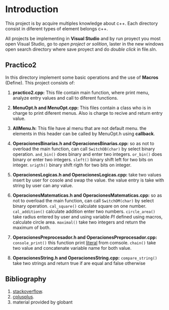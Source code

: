 # Introduction #
This project is by acquire multiples knowledge about c++.
Each directory consist in diferent types of element belongs c++.

All projects be implementing in **Visual Studio** and by run proyect you most open Visual Studio, go to *open project or solition*, laster in the new windows open search directory where save proyect and do *double click* in file.sln.

## Practico2 ##
In this directory implement some basic operations and the use of **Macros** (Define). This project consists of:

1. **practico2.cpp:** This file contain main function, where print menu, analyze entry values and call to diferent functions.

2. **MenuOpt.h and MenuOpt.cpp:** This files contain a class who is in charge to print diferent menus. Also is charge to recive and return entry value.

3. **AllMenu.h:** This file have al menu that are not default menu. the elements in this header can be called by MenuOpt.h using **callback**.

4. **OperacionesBinarias.h and OperacionesBinarias.cpp:** so as not to overload the main function, can call `SwitchOB(char)` by select binary operation. `and_bin()` does binary and enter two integers. `or_bin()` does binary or enter two integers. `sleft()` binary shift left for two bits on integer. `srigth()` binary shift rigth for two bits on integer.

5. **OperacionesLogicas.h and OperacionesLogicas.cpp:** take two values insert by user for cosole and swap the value. the value entry is take with string by user can any value.

6. **OperacionesMatematicas.h and OperacionesMatematicas.cpp:** so as not to overload the main function, can call `SwitchOM(char)` by select binary operation. `cal_square()` calculate square on one number. `cal_addition()` calculate addition enter two numbers. `circle_area()` take radius entered by user and using variable *PI* defined using macros, calculate circle area. `maximal()` take two integers and return the maximum of both.

7. **OperacionesPreprocesador.h and OperacionesPreprocesador.cpp:** `console_print()` this function print [literal](https://en.wikipedia.org/wiki/Literal_(computer_programming) "Literal(computer_programming)") from comsole. `chain()` take two value and concatenate variable name for both value.

8. **OperacionesString.h and OperacionesString.cpp:** `compare_string()` take two strings and return true if are equal and false otherwise

## Bibliography ##
1. [stackoverflow](https://es.stackoverflow.com/ "stackoverflow").
2. [cplusplus](http://www.cplusplus.com/doc/tutorial/ "cplusplus tutorial").
3. material provided by globant